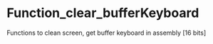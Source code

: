 # Function_clear_bufferKeyboard


Functions to clean screen, get buffer keyboard in assembly [16 bits]
